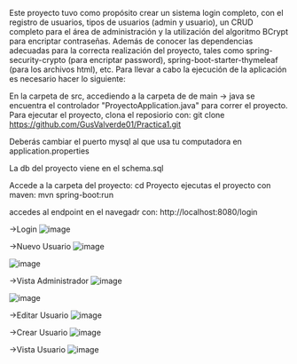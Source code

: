 Este proyecto tuvo como propósito crear un sistema login completo, con el registro de usuarios, tipos de usuarios (admin y usuario), un CRUD completo para el área de administración y la utilización del algoritmo BCrypt para encriptar contraseñas. Además de conocer las dependencias adecuadas para la correcta realización del proyecto, tales como spring-security-crypto (para encriptar password), spring-boot-starter-thymeleaf (para los archivos html), etc. Para llevar a cabo la ejecución de la aplicación es necesario hacer lo siguiente:

En la carpeta de src, accediendo a la carpeta de de main -> java se encuentra el controlador "ProyectoApplication.java" para correr el proyecto. Para ejecutar el proyecto, clona el reposiorio con: git clone https://github.com/GusValverde01/Practica1.git

Deberás cambiar el puerto mysql al que usa tu computadora en application.properties

La db del proyecto viene en el schema.sql

Accede a la carpeta del proyecto: cd Proyecto ejecutas el proyecto con maven: mvn spring-boot:run

accedes al endpoint en el navegadr con: http://localhost:8080/login

->Login
![image](https://github.com/user-attachments/assets/6181c17d-cca7-4c5b-ac49-0e0afd85d278)

->Nuevo Usuario
![image](https://github.com/user-attachments/assets/35c4088d-07a7-4acf-a00a-40266ac66e25)

![image](https://github.com/user-attachments/assets/3d5728ce-6133-487c-bdb5-eb5e853a2586)

->Vista Administrador
![image](https://github.com/user-attachments/assets/0a549380-10d2-45ea-9041-5edbca64e041)

![image](https://github.com/user-attachments/assets/72407871-6637-4775-89a2-618fef42d1f7)

->Editar Usuario
![image](https://github.com/user-attachments/assets/92c07ef6-0c54-4953-abde-e66bfefa1610)

->Crear Usuario
![image](https://github.com/user-attachments/assets/fb6c4a5f-9b5e-425e-b5e2-f290842667e0)

->Vista Usuario
![image](https://github.com/user-attachments/assets/6285b6a5-ab1d-455e-8049-c5b66bfe03e6)





